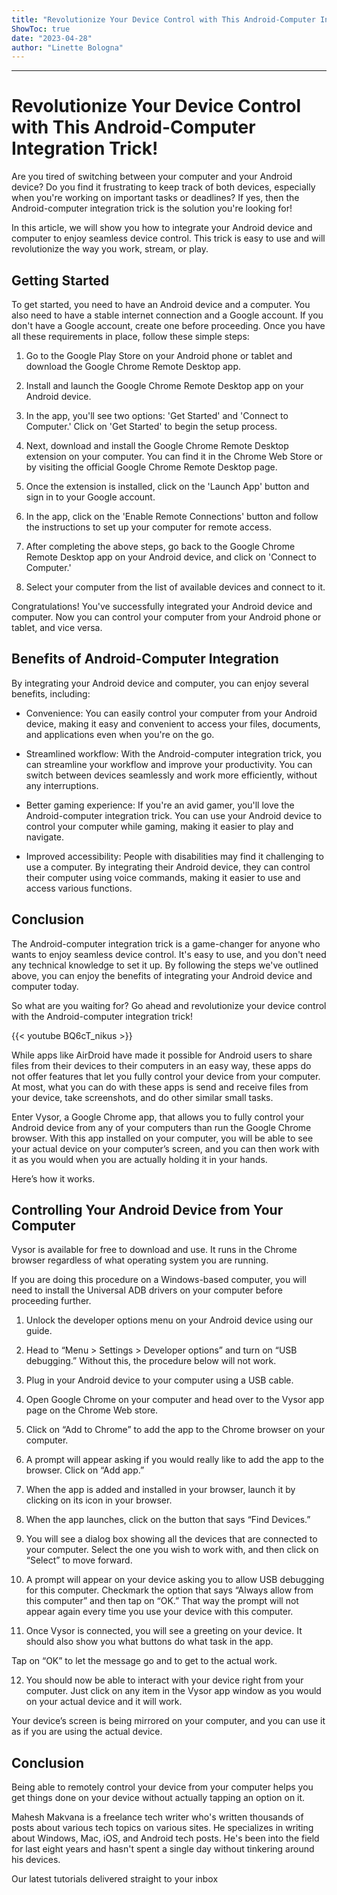 ```yaml
---
title: "Revolutionize Your Device Control with This Android-Computer Integration Trick!"
ShowToc: true 
date: "2023-04-28"
author: "Linette Bologna"
---
```

*****
# Revolutionize Your Device Control with This Android-Computer Integration Trick!

Are you tired of switching between your computer and your Android device? Do you find it frustrating to keep track of both devices, especially when you're working on important tasks or deadlines? If yes, then the Android-computer integration trick is the solution you're looking for!

In this article, we will show you how to integrate your Android device and computer to enjoy seamless device control. This trick is easy to use and will revolutionize the way you work, stream, or play.

## Getting Started

To get started, you need to have an Android device and a computer. You also need to have a stable internet connection and a Google account. If you don't have a Google account, create one before proceeding. Once you have all these requirements in place, follow these simple steps:

1. Go to the Google Play Store on your Android phone or tablet and download the Google Chrome Remote Desktop app.

2. Install and launch the Google Chrome Remote Desktop app on your Android device.

3. In the app, you'll see two options: 'Get Started' and 'Connect to Computer.' Click on 'Get Started' to begin the setup process.

4. Next, download and install the Google Chrome Remote Desktop extension on your computer. You can find it in the Chrome Web Store or by visiting the official Google Chrome Remote Desktop page.

5. Once the extension is installed, click on the 'Launch App' button and sign in to your Google account.

6. In the app, click on the 'Enable Remote Connections' button and follow the instructions to set up your computer for remote access.

7. After completing the above steps, go back to the Google Chrome Remote Desktop app on your Android device, and click on 'Connect to Computer.'

8. Select your computer from the list of available devices and connect to it.

Congratulations! You've successfully integrated your Android device and computer. Now you can control your computer from your Android phone or tablet, and vice versa.

## Benefits of Android-Computer Integration

By integrating your Android device and computer, you can enjoy several benefits, including:

- Convenience: You can easily control your computer from your Android device, making it easy and convenient to access your files, documents, and applications even when you're on the go.

- Streamlined workflow: With the Android-computer integration trick, you can streamline your workflow and improve your productivity. You can switch between devices seamlessly and work more efficiently, without any interruptions.

- Better gaming experience: If you're an avid gamer, you'll love the Android-computer integration trick. You can use your Android device to control your computer while gaming, making it easier to play and navigate.

- Improved accessibility: People with disabilities may find it challenging to use a computer. By integrating their Android device, they can control their computer using voice commands, making it easier to use and access various functions.

## Conclusion

The Android-computer integration trick is a game-changer for anyone who wants to enjoy seamless device control. It's easy to use, and you don't need any technical knowledge to set it up. By following the steps we've outlined above, you can enjoy the benefits of integrating your Android device and computer today.

So what are you waiting for? Go ahead and revolutionize your device control with the Android-computer integration trick!

{{< youtube BQ6cT_nikus >}} 



While apps like AirDroid have made it possible for Android users to share files from their devices to their computers in an easy way, these apps do not offer features that let you fully control your device from your computer. At most, what you can do with these apps is send and receive files from your device, take screenshots, and do other similar small tasks.
 
Enter Vysor, a Google Chrome app, that allows you to fully control your Android device from any of your computers than run the Google Chrome browser. With this app installed on your computer, you will be able to see your actual device on your computer’s screen, and you can then work with it as you would when you are actually holding it in your hands.
 
Here’s how it works.
 
## Controlling Your Android Device from Your Computer
 
Vysor is available for free to download and use. It runs in the Chrome browser regardless of what operating system you are running.
 
If you are doing this procedure on a Windows-based computer, you will need to install the Universal ADB drivers on your computer before proceeding further.
 
1. Unlock the developer options menu on your Android device using our guide.
 
2. Head to “Menu > Settings > Developer options” and turn on “USB debugging.” Without this, the procedure below will not work.
 

 
3. Plug in your Android device to your computer using a USB cable.
 
4. Open Google Chrome on your computer and head over to the Vysor app page on the Chrome Web store.
 
5. Click on “Add to Chrome” to add the app to the Chrome browser on your computer.
 
6. A prompt will appear asking if you would really like to add the app to the browser. Click on “Add app.”
 
7. When the app is added and installed in your browser, launch it by clicking on its icon in your browser.
 
8. When the app launches, click on the button that says “Find Devices.”
 
9. You will see a dialog box showing all the devices that are connected to your computer. Select the one you wish to work with, and then click on “Select” to move forward.
 
10. A prompt will appear on your device asking you to allow USB debugging for this computer. Checkmark the option that says “Always allow from this computer” and then tap on “OK.” That way the prompt will not appear again every time you use your device with this computer.
 
11. Once Vysor is connected, you will see a greeting on your device. It should also show you what buttons do what task in the app.
 
Tap on “OK” to let the message go and to get to the actual work.
 
12. You should now be able to interact with your device right from your computer. Just click on any item in the Vysor app window as you would on your actual device and it will work.
 
Your device’s screen is being mirrored on your computer, and you can use it as if you are using the actual device.
 
## Conclusion
 
Being able to remotely control your device from your computer helps you get things done on your device without actually tapping an option on it.
 
Mahesh Makvana is a freelance tech writer who's written thousands of posts about various tech topics on various sites. He specializes in writing about Windows, Mac, iOS, and Android tech posts. He's been into the field for last eight years and hasn't spent a single day without tinkering around his devices.
 
Our latest tutorials delivered straight to your inbox




